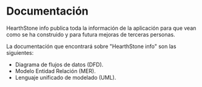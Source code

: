 # Documentación

HearthStone info publica toda la información de la aplicación para que vean como se ha construido y para futura mejoras de terceras personas.

La documentación que encontrará sobre "HearthStone info" son las siguientes:

- Diagrama de flujos de datos (DFD).
- Modelo Entidad Relación (MER).
- Lenguaje unificado de modelado (UML).